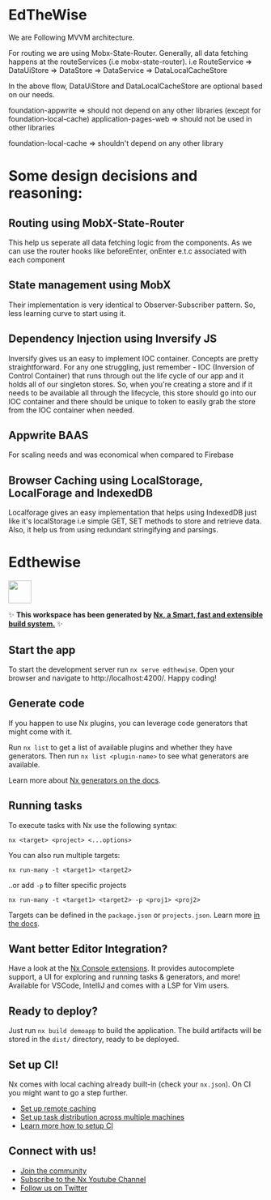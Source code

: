 # EdTheWise

We are Following MVVM architecture.

For routing we are using Mobx-State-Router.
Generally, all data fetching happens at the routeServices (i.e mobx-state-router).
i.e RouteService => DataUiStore => DataStore => DataService => DataLocalCacheStore

In the above flow, DataUiStore and DataLocalCacheStore are optional based on our needs.

<!-- Boundaries Not Enforced Yet -->

foundation-appwrite => should not depend on any other libraries (except for foundation-local-cache)
application-pages-web => should not be used in other libraries

foundation-local-cache => shouldn't depend on any other library

# Some design decisions and reasoning:

## Routing using MobX-State-Router

This help us seperate all data fetching
logic from the components. As we can use the router hooks like beforeEnter, onEnter e.t.c associated with each component

## State management using MobX

Their implementation is very identical to Observer-Subscriber pattern. So, less
learning curve to start using it.

## Dependency Injection using Inversify JS

Inversify gives us an easy to implement IOC container. Concepts are
pretty straightforward. For any one struggling, just remember - IOC (Inversion of Control Container) that runs through out the life cycle of our app and it holds all of our singleton stores. So, when you're creating a store and if it needs to be available all through the lifecycle, this store should go into our IOC container and there should be
unique to token to easily grab the store from the IOC container when needed.

## Appwrite BAAS

For scaling needs and was economical when compared to Firebase

## Browser Caching using LocalStorage, LocalForage and IndexedDB

Localforage gives an easy implementation that helps using IndexedDB just like it's
localStorage i.e simple GET, SET methods to store and retrieve data.
Also, it help us from using redundant stringifying and parsings.

# Edthewise

<a alt="Nx logo" href="https://nx.dev" target="_blank" rel="noreferrer"><img src="https://raw.githubusercontent.com/nrwl/nx/master/images/nx-logo.png" width="45"></a>

✨ **This workspace has been generated by [Nx, a Smart, fast and extensible build system.](https://nx.dev)** ✨

## Start the app

To start the development server run `nx serve edthewise`. Open your browser and navigate to http://localhost:4200/. Happy coding!

## Generate code

If you happen to use Nx plugins, you can leverage code generators that might come with it.

Run `nx list` to get a list of available plugins and whether they have generators. Then run `nx list <plugin-name>` to see what generators are available.

Learn more about [Nx generators on the docs](https://nx.dev/plugin-features/use-code-generators).

## Running tasks

To execute tasks with Nx use the following syntax:

```
nx <target> <project> <...options>
```

You can also run multiple targets:

```
nx run-many -t <target1> <target2>
```

..or add `-p` to filter specific projects

```
nx run-many -t <target1> <target2> -p <proj1> <proj2>
```

Targets can be defined in the `package.json` or `projects.json`. Learn more [in the docs](https://nx.dev/core-features/run-tasks).

## Want better Editor Integration?

Have a look at the [Nx Console extensions](https://nx.dev/nx-console). It provides autocomplete support, a UI for exploring and running tasks & generators, and more! Available for VSCode, IntelliJ and comes with a LSP for Vim users.

## Ready to deploy?

Just run `nx build demoapp` to build the application. The build artifacts will be stored in the `dist/` directory, ready to be deployed.

## Set up CI!

Nx comes with local caching already built-in (check your `nx.json`). On CI you might want to go a step further.

- [Set up remote caching](https://nx.dev/core-features/share-your-cache)
- [Set up task distribution across multiple machines](https://nx.dev/core-features/distribute-task-execution)
- [Learn more how to setup CI](https://nx.dev/recipes/ci)

## Connect with us!

- [Join the community](https://nx.dev/community)
- [Subscribe to the Nx Youtube Channel](https://www.youtube.com/@nxdevtools)
- [Follow us on Twitter](https://twitter.com/nxdevtools)
